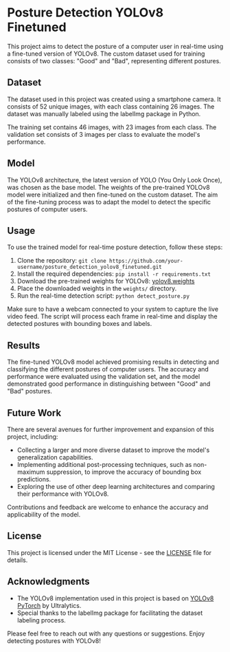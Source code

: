 # Posture Detection YOLOv8 Finetuned

This project aims to detect the posture of a computer user in real-time using a fine-tuned version of YOLOv8. The custom dataset used for training consists of two classes: "Good" and "Bad", representing different postures.

## Dataset
The dataset used in this project was created using a smartphone camera. It consists of 52 unique images, with each class containing 26 images. The dataset was manually labeled using the labelImg package in Python.

The training set contains 46 images, with 23 images from each class. The validation set consists of 3 images per class to evaluate the model's performance.

## Model
The YOLOv8 architecture, the latest version of YOLO (You Only Look Once), was chosen as the base model. The weights of the pre-trained YOLOv8 model were initialized and then fine-tuned on the custom dataset. The aim of the fine-tuning process was to adapt the model to detect the specific postures of computer users.

## Usage
To use the trained model for real-time posture detection, follow these steps:

1. Clone the repository: `git clone https://github.com/your-username/posture_detection_yolov8_finetuned.git`
2. Install the required dependencies: `pip install -r requirements.txt`
3. Download the pre-trained weights for YOLOv8: [yolov8.weights](https://link-to-pretrained-weights)
4. Place the downloaded weights in the `weights/` directory.
5. Run the real-time detection script: `python detect_posture.py`

Make sure to have a webcam connected to your system to capture the live video feed. The script will process each frame in real-time and display the detected postures with bounding boxes and labels.

## Results
The fine-tuned YOLOv8 model achieved promising results in detecting and classifying the different postures of computer users. The accuracy and performance were evaluated using the validation set, and the model demonstrated good performance in distinguishing between "Good" and "Bad" postures.

## Future Work
There are several avenues for further improvement and expansion of this project, including:

- Collecting a larger and more diverse dataset to improve the model's generalization capabilities.
- Implementing additional post-processing techniques, such as non-maximum suppression, to improve the accuracy of bounding box predictions.
- Exploring the use of other deep learning architectures and comparing their performance with YOLOv8.

Contributions and feedback are welcome to enhance the accuracy and applicability of the model.

## License
This project is licensed under the MIT License - see the [LICENSE](LICENSE) file for details.

## Acknowledgments
- The YOLOv8 implementation used in this project is based on [YOLOv8 PyTorch](https://github.com/ultralytics/ultralytics) by Ultralytics.
- Special thanks to the labelImg package for facilitating the dataset labeling process.

Please feel free to reach out with any questions or suggestions. Enjoy detecting postures with YOLOv8!
